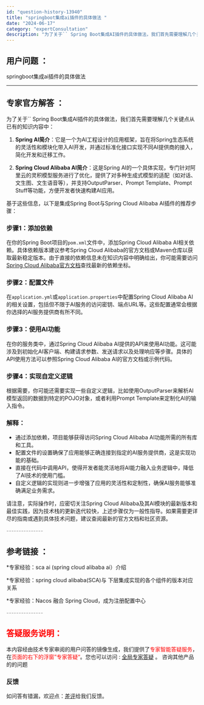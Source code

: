 ```yaml
---
id: "question-history-13940"
title: "springboot集成ai插件的具体做法 "
date: "2024-06-17"
category: "expertConsultation"
description: "为了关于`` Spring Boot集成AI插件的具体做法，我们首先需要理解几个关键点从已有的知识内容中：1. **Spring AI简介**：它是一个为AI工程设计的应用框架，旨在将Spring生态系统的灵活性和模块化带入AI开发，并通过标准化接口"
---
```


## 用户问题 ： 
 springboot集成ai插件的具体做法  

---------------
## 专家官方解答 ：

为了关于`` Spring Boot集成AI插件的具体做法，我们首先需要理解几个关键点从已有的知识内容中：

1. **Spring AI简介**：它是一个为AI工程设计的应用框架，旨在将Spring生态系统的灵活性和模块化带入AI开发，并通过标准化接口实现不同AI提供商的接入，简化开发和迁移工作。

2. **Spring Cloud Alibaba AI简介**：这是Spring AI的一个具体实现，专门针对阿里云的灵积模型服务进行了优化，提供了对多种生成式模型的适配（如对话、文生图、文生语音等），并支持OutputParser、Prompt Template、Prompt Stuff等功能，方便开发者快速构建AI应用。

基于这些信息，以下是集成Spring Boot与Spring Cloud Alibaba AI插件的推荐步骤：

### 步骤1：添加依赖
在你的Spring Boot项目的`pom.xml`文件中，添加Spring Cloud Alibaba AI相关依赖。具体依赖版本建议参考Spring Cloud Alibaba的官方文档或Maven仓库以获取最新稳定版本。由于直接的依赖信息未在知识内容中明确给出，你可能需要访问[Spring Cloud Alibaba官方文档](https://github.com/alibaba/spring-cloud-alibaba)查找最新的依赖坐标。

### 步骤2：配置文件
在`application.yml`或`application.properties`中配置Spring Cloud Alibaba AI的相关设置，包括但不限于AI服务的访问密钥、端点URL等。这些配置通常会根据你选择的AI服务提供商有所不同。

### 步骤3：使用AI功能
在你的服务类中，通过Spring Cloud Alibaba AI提供的API来使用AI功能。这可能涉及到初始化AI客户端、构建请求参数、发送请求以及处理响应等步骤。具体的API使用方法可以参照Spring Cloud Alibaba AI的官方文档或示例代码。

### 步骤4：实现自定义逻辑
根据需要，你可能还需要实现一些自定义逻辑，比如使用OutputParser来解析AI模型返回的数据到特定的POJO对象，或者利用Prompt Template来定制化AI的输入指令。

### 解释：
- 通过添加依赖，项目能够获得访问Spring Cloud Alibaba AI功能所需的所有库和工具。
- 配置文件的设置确保了应用能够正确连接到指定的AI服务提供商，这是实现功能的基础。
- 直接在代码中调用API，使得开发者能灵活地将AI能力融入业务逻辑中，降低了AI技术的使用门槛。
- 自定义逻辑的实现则进一步增强了应用的灵活性和定制性，确保AI服务能够准确满足业务需求。

请注意，实际操作时，应密切关注Spring Cloud Alibaba及其AI模块的最新版本和最佳实践，因为技术栈的更新迭代较快，上述步骤仅为一般性指导。如果需要更详尽的指南或遇到具体技术问题，建议查阅最新的官方文档和社区资源。


<font color="#949494">---------------</font> 


## 参考链接 ：

*专家经验：sca ai (spring cloud alibaba ai）介绍 
 
 *专家经验：spring cloud alibaba(SCA)与 下层集成实现的各个组件的版本对应关系 
 
 *专家经验：Nacos 融合 Spring Cloud，成为注册配置中心 


 <font color="#949494">---------------</font> 
 


## <font color="#FF0000">答疑服务说明：</font> 

本内容经由技术专家审阅的用户问答的镜像生成，我们提供了<font color="#FF0000">专家智能答疑服务</font>，在<font color="#FF0000">页面的右下的浮窗”专家答疑“</font>。您也可以访问 : [全局专家答疑](https://answer.opensource.alibaba.com/docs/intro) 。 咨询其他产品的的问题

### 反馈
如问答有错漏，欢迎点：[差评](https://ai.nacos.io/user/feedbackByEnhancerGradePOJOID?enhancerGradePOJOId=15598)给我们反馈。
